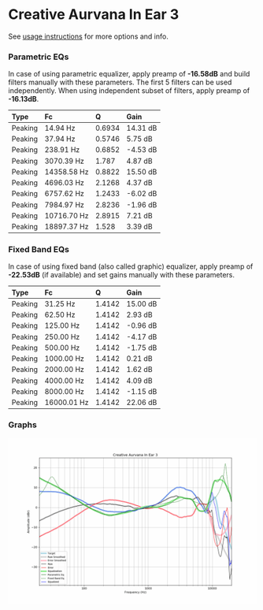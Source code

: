 # Creative Aurvana In Ear 3
See [usage instructions](https://github.com/jaakkopasanen/AutoEq#usage) for more options and info.

### Parametric EQs
In case of using parametric equalizer, apply preamp of **-16.58dB** and build filters manually
with these parameters. The first 5 filters can be used independently.
When using independent subset of filters, apply preamp of **-16.13dB**.

| Type    | Fc          |      Q | Gain     |
|:--------|:------------|:-------|:---------|
| Peaking | 14.94 Hz    | 0.6934 | 14.31 dB |
| Peaking | 37.94 Hz    | 0.5746 | 5.75 dB  |
| Peaking | 238.91 Hz   | 0.6852 | -4.53 dB |
| Peaking | 3070.39 Hz  | 1.787  | 4.87 dB  |
| Peaking | 14358.58 Hz | 0.8822 | 15.50 dB |
| Peaking | 4696.03 Hz  | 2.1268 | 4.37 dB  |
| Peaking | 6757.62 Hz  | 1.2433 | -6.02 dB |
| Peaking | 7984.97 Hz  | 2.8236 | -1.96 dB |
| Peaking | 10716.70 Hz | 2.8915 | 7.21 dB  |
| Peaking | 18897.37 Hz | 1.528  | 3.39 dB  |

### Fixed Band EQs
In case of using fixed band (also called graphic) equalizer, apply preamp of **-22.53dB**
(if available) and set gains manually with these parameters.

| Type    | Fc          |      Q | Gain     |
|:--------|:------------|:-------|:---------|
| Peaking | 31.25 Hz    | 1.4142 | 15.00 dB |
| Peaking | 62.50 Hz    | 1.4142 | 2.93 dB  |
| Peaking | 125.00 Hz   | 1.4142 | -0.96 dB |
| Peaking | 250.00 Hz   | 1.4142 | -4.17 dB |
| Peaking | 500.00 Hz   | 1.4142 | -1.75 dB |
| Peaking | 1000.00 Hz  | 1.4142 | 0.21 dB  |
| Peaking | 2000.00 Hz  | 1.4142 | 1.62 dB  |
| Peaking | 4000.00 Hz  | 1.4142 | 4.09 dB  |
| Peaking | 8000.00 Hz  | 1.4142 | -1.15 dB |
| Peaking | 16000.01 Hz | 1.4142 | 22.06 dB |

### Graphs
![](./Creative%20Aurvana%20In%20Ear%203.png)